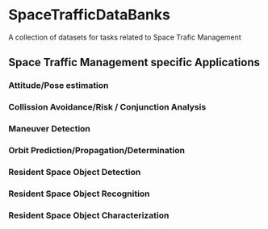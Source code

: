 # SpaceTrafficDataBanks
A collection of datasets for tasks related to Space Trafic Management

## Space Traffic Management specific Applications

<!---
### Active Debris Removal / On-Orbit Servicing

### Astrometric Reduction

### Atmospheric /Thermospheric Density (for drag)
-->

### Attitude/Pose estimation

<!---
### Cataloguing of Resident Space Objects
-->

### Collission Avoidance/Risk / Conjunction Analysis 

<!---
### Fragmentation / Fragment Segmentation

### Laser Ranging
-->

### Maneuver Detection

### Orbit Prediction/Propagation/Determination 

<!---
### Reentry Analysis
-->

### Resident Space Object Detection

### Resident Space Object Recognition

### Resident Space Object Characterization

<!---
### Space Weather Forecasting
-->
